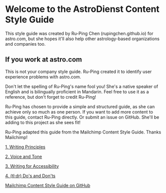 # Welcome to the AstroDienst Content Style Guide

This style guide was created by Ru-Ping Chen (rupingchen.github.io) for astro.com, but she hopes it'll also help other astrology-based organizations and companies too.

## If you work at astro.com

This is not your company style guide. Ru-Ping created it to identify user experience problems with astro.com. 

Don't let the spelling of Ru-Ping's name fool you! She's a native speaker of English and is bilingually proficient in Mandarin. Feel free to use it as a reference, but don't forget to credit Ru-Ping!

Ru-Ping has chosen to provide a simple and structured guide, as she can achieve only so much as one person. If you want to add more content to this guide, contact Ru-Ping directly. Or submit an issue on GitHub. She'll be adding to this project as she sees fit! 

Ru-Ping adapted this guide from the Mailchimp Content Style Guide. Thanks Mailchimp!


[1. Writing Principles](01-writing-principles.html.md)

[2. Voice and Tone](02-voice-and-tone.html.md)

[3. Writing for Accessibility](03-writing-for-accessibility.html.md)

[4. (tl;dr) Do's and Don'ts](04-tl;dr-dos-and-donts.html.md)


[Mailchimp Content Style Guide on GitHub](https://github.com/mailchimp/content-style-guide)
